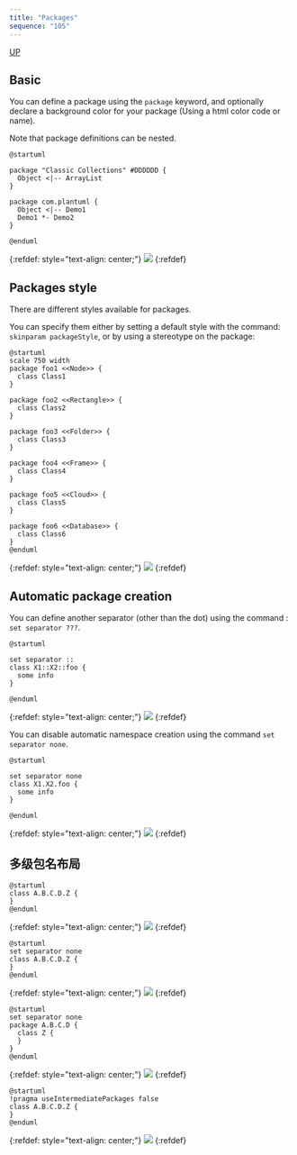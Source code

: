 ```yaml
---
title: "Packages"
sequence: "105"
---
```


[UP](/uml.html)

## Basic

You can define a package using the `package` keyword,
and optionally declare a background color for your package (Using a html color code or name).

Note that package definitions can be nested.

```plantuml
@startuml

package "Classic Collections" #DDDDDD {
  Object <|-- ArrayList
}

package com.plantuml {
  Object <|-- Demo1
  Demo1 *- Demo2
}

@enduml
```

{:refdef: style="text-align: center;"}
![](/assets/images/uml/plantuml/class/class-diagram-package-01.svg)
{:refdef}

## Packages style

There are different styles available for packages.

You can specify them either by setting a default style with the command: `skinparam packageStyle`,
or by using a stereotype on the package:

```plantuml
@startuml
scale 750 width
package foo1 <<Node>> {
  class Class1
}

package foo2 <<Rectangle>> {
  class Class2
}

package foo3 <<Folder>> {
  class Class3
}

package foo4 <<Frame>> {
  class Class4
}

package foo5 <<Cloud>> {
  class Class5
}

package foo6 <<Database>> {
  class Class6
}
@enduml
```

{:refdef: style="text-align: center;"}
![](/assets/images/uml/plantuml/class/class-diagram-package-02.svg)
{:refdef}

## Automatic package creation

You can define another separator (other than the dot) using the command : `set separator ???`.

```plantuml
@startuml

set separator ::
class X1::X2::foo {
  some info
}

@enduml
```

{:refdef: style="text-align: center;"}
![](/assets/images/uml/plantuml/class/class-diagram-package-03.svg)
{:refdef}

You can disable automatic namespace creation using the command `set separator none`.

```plantuml
@startuml

set separator none
class X1.X2.foo {
  some info
}

@enduml
```

{:refdef: style="text-align: center;"}
![](/assets/images/uml/plantuml/class/class-diagram-package-04.svg)
{:refdef}

## 多级包名布局

```plantuml
@startuml
class A.B.C.D.Z {
}
@enduml
```

{:refdef: style="text-align: center;"}
![](/assets/images/uml/plantuml/class/class-diagram-package-layout-01.svg)
{:refdef}

```plantuml
@startuml
set separator none
class A.B.C.D.Z {
}
@enduml
```

{:refdef: style="text-align: center;"}
![](/assets/images/uml/plantuml/class/class-diagram-package-layout-02.svg)
{:refdef}

```plantuml
@startuml
set separator none
package A.B.C.D {
  class Z {
  }
}
@enduml
```

{:refdef: style="text-align: center;"}
![](/assets/images/uml/plantuml/class/class-diagram-package-layout-03.svg)
{:refdef}

```plantuml
@startuml
!pragma useIntermediatePackages false
class A.B.C.D.Z {
}
@enduml
```

{:refdef: style="text-align: center;"}
![](/assets/images/uml/plantuml/class/class-diagram-package-layout-04.svg)
{:refdef}
